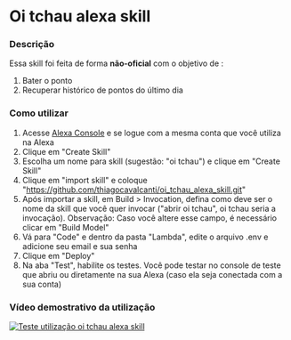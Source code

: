 # Oi tchau alexa skill
### Descrição
Essa skill foi feita de forma **não-oficial** com o objetivo de :
 1. Bater o ponto
 2. Recuperar histórico de pontos do último dia
### Como utilizar
 1. Acesse [Alexa Console](https://developer.amazon.com/alexa/console/ask) e se logue com a mesma conta que você utiliza na Alexa
 2. Clique em "Create Skill"
 3. Escolha um nome para skill (sugestão: "oi tchau") e clique em "Create Skill"
 4. Clique em "import skill" e coloque "https://github.com/thiagocavalcanti/oi_tchau_alexa_skill.git"
 5. Após importar a skill, em Build > Invocation, defina como deve ser o nome da skill que você quer invocar ("abrir oi tchau", oi tchau seria a invocação). Observação: Caso você altere esse campo, é necessário clicar em "Build Model"
 6.  Vá para "Code" e dentro da pasta "Lambda", edite o arquivo .env e adicione seu email e sua senha
 7. Clique em "Deploy"
 8. Na aba "Test", habilite os testes. Você pode testar no console de teste que abriu ou diretamente na sua Alexa (caso ela seja conectada com a sua conta)
### Vídeo demostrativo da utilização
[![Teste utilização oi tchau alexa skill](https://img.youtube.com/vi/5RFX3XGQsTc/0.jpg)](https://www.youtube.com/watch?v=5RFX3XGQsTc)
